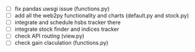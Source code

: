- [ ] fix pandas uwsgi issue (functions.py)
- [ ] add all the web2py functionality and charts (default.py and stock.py)
- [ ] integrate and schedule hsbs tracker there
- [ ] integrate stock finder and indices tracker
- [ ] check API routing (view.py)
- [ ] check gain claculation (functions.py)

